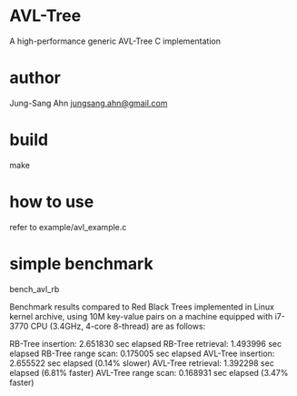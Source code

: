 AVL-Tree
========
A high-performance generic AVL-Tree C implementation

author
======
Jung-Sang Ahn <jungsang.ahn@gmail.com>

build
=====
make

how to use
==========
refer to example/avl_example.c

simple benchmark
================
bench_avl_rb

Benchmark results compared to Red Black Trees implemented in Linux kernel archive, using 10M key-value pairs on a machine equipped with i7-3770 CPU (3.4GHz, 4-core 8-thread) are as follows:

RB-Tree insertion: 2.651830 sec elapsed
RB-Tree retrieval: 1.493996 sec elapsed
RB-Tree range scan: 0.175005 sec elapsed
AVL-Tree insertion: 2.655522 sec elapsed (0.14% slower)
AVL-Tree retrieval: 1.392298 sec elapsed (6.81% faster)
AVL-Tree range scan: 0.168931 sec elapsed (3.47% faster)


